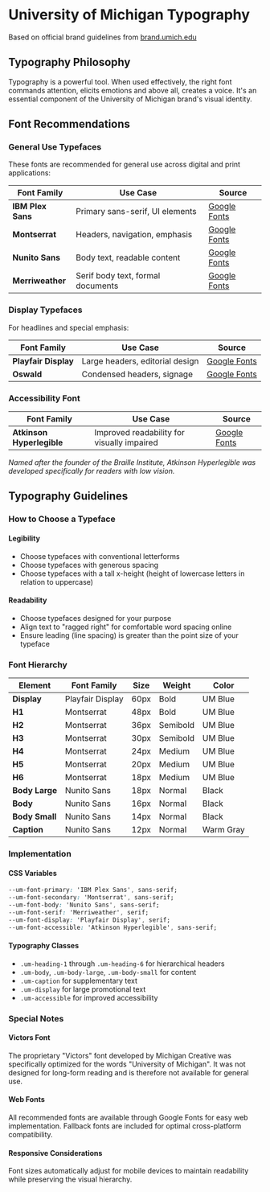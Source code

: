 # University of Michigan Typography

Based on official brand guidelines from [brand.umich.edu](https://brand.umich.edu/design-resources/typography/)

## Typography Philosophy

Typography is a powerful tool. When used effectively, the right font commands attention, elicits emotions and above all, creates a voice. It's an essential component of the University of Michigan brand's visual identity.

## Font Recommendations

### General Use Typefaces

These fonts are recommended for general use across digital and print applications:

| Font Family | Use Case | Source |
|-------------|----------|--------|
| **IBM Plex Sans** | Primary sans-serif, UI elements | [Google Fonts](https://fonts.google.com/specimen/IBM+Plex+Sans) |
| **Montserrat** | Headers, navigation, emphasis | [Google Fonts](https://fonts.google.com/specimen/Montserrat) |
| **Nunito Sans** | Body text, readable content | [Google Fonts](https://fonts.google.com/specimen/Nunito+Sans) |
| **Merriweather** | Serif body text, formal documents | [Google Fonts](https://fonts.google.com/specimen/Merriweather) |

### Display Typefaces

For headlines and special emphasis:

| Font Family | Use Case | Source |
|-------------|----------|--------|
| **Playfair Display** | Large headers, editorial design | [Google Fonts](https://fonts.google.com/specimen/Playfair+Display) |
| **Oswald** | Condensed headers, signage | [Google Fonts](https://fonts.google.com/specimen/Oswald) |

### Accessibility Font

| Font Family | Use Case | Source |
|-------------|----------|--------|
| **Atkinson Hyperlegible** | Improved readability for visually impaired | [Google Fonts](https://fonts.google.com/specimen/Atkinson+Hyperlegible) |

*Named after the founder of the Braille Institute, Atkinson Hyperlegible was developed specifically for readers with low vision.*

## Typography Guidelines

### How to Choose a Typeface

#### Legibility
- Choose typefaces with conventional letterforms
- Choose typefaces with generous spacing
- Choose typefaces with a tall x-height (height of lowercase letters in relation to uppercase)

#### Readability
- Choose typefaces designed for your purpose
- Align text to "ragged right" for comfortable word spacing online
- Ensure leading (line spacing) is greater than the point size of your typeface

### Font Hierarchy

| Element | Font Family | Size | Weight | Color |
|---------|-------------|------|--------|-------|
| **Display** | Playfair Display | 60px | Bold | UM Blue |
| **H1** | Montserrat | 48px | Bold | UM Blue |
| **H2** | Montserrat | 36px | Semibold | UM Blue |
| **H3** | Montserrat | 30px | Semibold | UM Blue |
| **H4** | Montserrat | 24px | Medium | UM Blue |
| **H5** | Montserrat | 20px | Medium | UM Blue |
| **H6** | Montserrat | 18px | Medium | UM Blue |
| **Body Large** | Nunito Sans | 18px | Normal | Black |
| **Body** | Nunito Sans | 16px | Normal | Black |
| **Body Small** | Nunito Sans | 14px | Normal | Black |
| **Caption** | Nunito Sans | 12px | Normal | Warm Gray |

### Implementation

#### CSS Variables
```css
--um-font-primary: 'IBM Plex Sans', sans-serif;
--um-font-secondary: 'Montserrat', sans-serif;
--um-font-body: 'Nunito Sans', sans-serif;
--um-font-serif: 'Merriweather', serif;
--um-font-display: 'Playfair Display', serif;
--um-font-accessible: 'Atkinson Hyperlegible', sans-serif;
```

#### Typography Classes
- `.um-heading-1` through `.um-heading-6` for hierarchical headers
- `.um-body`, `.um-body-large`, `.um-body-small` for content
- `.um-caption` for supplementary text
- `.um-display` for large promotional text
- `.um-accessible` for improved accessibility

### Special Notes

#### Victors Font
The proprietary "Victors" font developed by Michigan Creative was specifically optimized for the words "University of Michigan". It was not designed for long-form reading and is therefore not available for general use.

#### Web Fonts
All recommended fonts are available through Google Fonts for easy web implementation. Fallback fonts are included for optimal cross-platform compatibility.

#### Responsive Considerations
Font sizes automatically adjust for mobile devices to maintain readability while preserving the visual hierarchy.